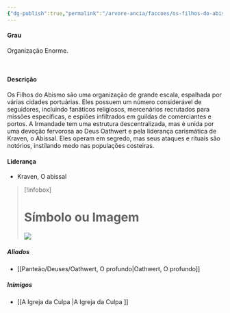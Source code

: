 ```yaml
---
{"dg-publish":true,"permalink":"/arvore-ancia/faccoes/os-filhos-do-abismo/","dgPassFrontmatter":true}
---
```


#### Grau  
Organização Enorme.

 
#### Descrição
Os Filhos do Abismo são uma organização de grande escala, espalhada por várias cidades portuárias. Eles possuem um número considerável de seguidores, incluindo fanáticos religiosos, mercenários recrutados para missões específicas, e espiões infiltrados em guildas de comerciantes e portos. A Irmandade tem uma estrutura descentralizada, mas é unida por uma devoção fervorosa ao Deus Oathwert e pela liderança carismática de Kraven, o Abissal. Eles operam em segredo, mas seus ataques e rituais são notórios, instilando medo nas populações costeiras.
#### Liderança  
- Kraven, O abissal

> [!infobox]
> # Símbolo ou Imagem
> ![](https://i.imgur.com/7A3TIwj.jpeg)



##### Aliados
- [[Panteão/Deuses/Oathwert, O profundo\|Oathwert, O profundo]]

##### Inimigos 
- [[A Igreja da Culpa \|A Igreja da Culpa ]]